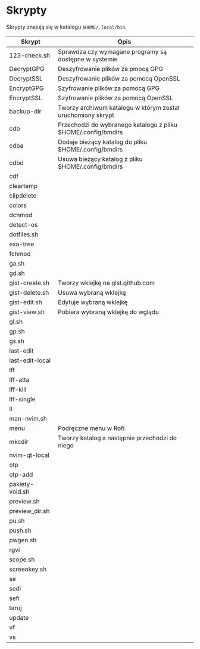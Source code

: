 # Skrypty

Skrypty znajują się w katalogu `$HOME/.local/bin`.

| Skrypt          | Opis                                                          |
| --------------- | ------------------------------------------------------------- |
| 123-check.sh    | Sprawdza czy wymagane programy są dostępne w systemie         |
| DecryptGPG      | Deszyfrowanie plików za pmocą GPG                             |
| DecryptSSL      | Deszyfrowanie plików za pomocą OpenSSL                        |
| EncryptGPG      | Szyfrowanie plików za pomocą GPG                              |
| EncryptSSL      | Szyfrowanie plików za pomocą OpenSSL                          |
| backup-dir      | Tworzy archiwum katalogu w którym został uruchomiony skrypt   |
| cdb             | Przechodzi do wybranego katalogu z pliku $HOME/.config/bmdirs |
| cdba            | Dodaje bieżący katalog do pliku $HOME/.config/bmdirs          |
| cdbd            | Usuwa bieżący katalog z pliku $HOME/.config/bmdirs            |
| cdf             |                                                               |
| cleartemp       |                                                               |
| clipdelete      |                                                               |
| colors          |                                                               |
| dchmod          |                                                               |
| detect-os       |                                                               |
| dotfiles.sh     |                                                               |
| exa-tree        |                                                               |
| fchmod          |                                                               |
| ga.sh           |                                                               |
| gd.sh           |                                                               |
| gist-create.sh  | Tworzy wklejkę na gist.github.com                             |
| gist-delete.sh  | Usuwa wybraną wklejkę                                         |
| gist-edit.sh    | Edytuje wybraną wklejkę                                       |
| gist-view.sh    | Pobiera wybraną wklejkę do wglądu                             |
| gl.sh           |                                                               |
| gp.sh           |                                                               |
| gs.sh           |                                                               |
| last-edit       |                                                               |
| last-edit-local |                                                               |
| lff             |                                                               |
| lff-atta        |                                                               |
| lff-kill        |                                                               |
| lff-single      |                                                               |
| ll              |                                                               |
| man-nvim.sh     |                                                               |
| menu            | Podręczne menu w Rofi                                         |
| mkcdir          | Tworzy katalog a następnie przechodzi do niego                |
| nvim-qt-local   |                                                               |
| otp             |                                                               |
| otp-add         |                                                               |
| pakiety-void.sh |                                                               |
| preview.sh      |                                                               |
| preview_dir.sh  |                                                               |
| pu.sh           |                                                               |
| push.sh         |                                                               |
| pwgen.sh        |                                                               |
| rgvi            |                                                               |
| scope.sh        |                                                               |
| screenkey.sh    |                                                               |
| se              |                                                               |
| sedi            |                                                               |
| sefi            |                                                               |
| taruj           |                                                               |
| update          |                                                               |
| vf              |                                                               |
| vs              |                                                               |
